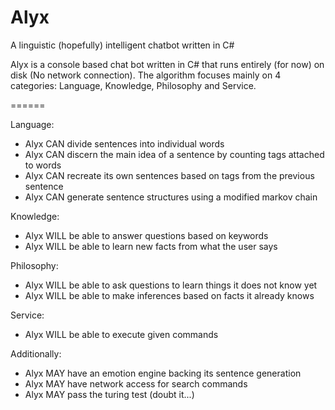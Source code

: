 # Alyx
A linguistic (hopefully) intelligent chatbot written in C#


Alyx is a console based chat bot written in C# that runs entirely (for now) on disk (No network connection).
The algorithm focuses mainly on 4 categories: Language, Knowledge, Philosophy and Service.

======

Language:
- Alyx CAN divide sentences into individual words
- Alyx CAN discern the main idea of a sentence by counting tags attached to words
- Alyx CAN recreate its own sentences based on tags from the previous sentence
- Alyx CAN generate sentence structures using a modified markov chain

Knowledge:
- Alyx WILL be able to answer questions based on keywords
- Alyx WILL be able to learn new facts from what the user says

Philosophy:
- Alyx WILL be able to ask questions to learn things it does not know yet
- Alyx WILL be able to make inferences based on facts it already knows

Service:
- Alyx WILL be able to execute given commands

Additionally:
- Alyx MAY have an emotion engine backing its sentence generation
- Alyx MAY have network access for search commands
- Alyx MAY pass the turing test (doubt it...)
